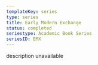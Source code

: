 ```yaml
---
templateKey: series
type: series
title: Early Modern Exchange
status: completed
seriestype: Academic Book Series
seriesID: EMX
---
```

description unavailable
